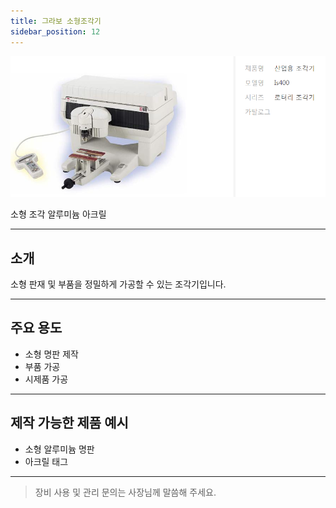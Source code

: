 ```yaml
---
title: 그라보 소형조각기
sidebar_position: 12
---
```


<div style={{textAlign:'center'}}>
  <img src="/img/machine/그라보_소형조각기.png" alt="그라보 소형조각기" style={{maxWidth:'400px', borderRadius:'8px', boxShadow:'0 2px 8px #ccc'}} />
</div>

<span class="badge badge--primary">소형 조각</span>
<span class="badge badge--info">알루미늄</span>
<span class="badge badge--info">아크릴</span>

---

## 소개
소형 판재 및 부품을 정밀하게 가공할 수 있는 조각기입니다.

---

## 주요 용도
- 소형 명판 제작
- 부품 가공
- 시제품 가공

---

## 제작 가능한 제품 예시
- 소형 알루미늄 명판
- 아크릴 태그

---

> 장비 사용 및 관리 문의는 사장님께 말씀해 주세요. 